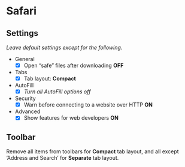 # Safari

## Settings

*Leave default settings except for the following.*

- General
	- [x] Open “safe” files after downloading **OFF**
- Tabs
	- [x] Tab layout: **Compact**
- AutoFill
	- [x] *Turn all AutoFill options off*
- Security
	- [x] Warn before connecting to a website over HTTP **ON**
- Advanced
	- [x] Show features for web developers **ON**

## Toolbar

Remove all items from toolbars for **Compact** tab layout, and all except ‘Address and Search’ for **Separate** tab layout.
